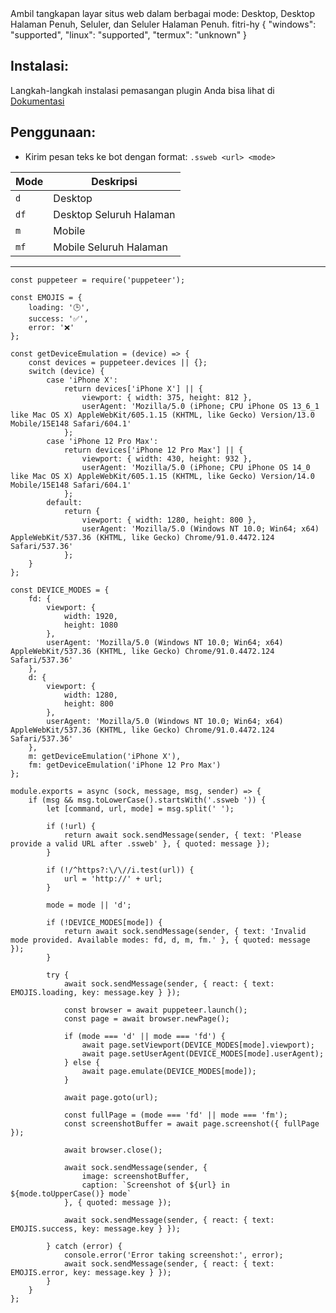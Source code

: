<title>Screenshoot Web</title>
<desc>Ambil tangkapan layar situs web dalam berbagai mode: Desktop, Desktop Halaman Penuh, Seluler, dan Seluler Halaman Penuh.</desc>
<github>fitri-hy</github>
<support>
  {
    "windows": "supported",
    "linux": "supported",
    "termux": "unknown"
  }
</support>

## Instalasi:
Langkah-langkah instalasi pemasangan plugin Anda bisa lihat di [Dokumentasi](/docs#Plugin)

## Penggunaan:
- Kirim pesan teks ke bot dengan format: `.ssweb <url> <mode>`

| Mode | Deskripsi					|
| ---- | ---------------------------|
| `d`  | Desktop					| 
| `df` | Desktop Seluruh Halaman	|
| `m`  | Mobile						|
| `mf` | Mobile Seluruh Halaman		|

---

```
const puppeteer = require('puppeteer');

const EMOJIS = {
    loading: '🕒',
    success: '✅',
    error: '❌'
};

const getDeviceEmulation = (device) => {
    const devices = puppeteer.devices || {}; 
    switch (device) {
        case 'iPhone X':
            return devices['iPhone X'] || {
                viewport: { width: 375, height: 812 },
                userAgent: 'Mozilla/5.0 (iPhone; CPU iPhone OS 13_6_1 like Mac OS X) AppleWebKit/605.1.15 (KHTML, like Gecko) Version/13.0 Mobile/15E148 Safari/604.1'
            };
        case 'iPhone 12 Pro Max':
            return devices['iPhone 12 Pro Max'] || {
                viewport: { width: 430, height: 932 },
                userAgent: 'Mozilla/5.0 (iPhone; CPU iPhone OS 14_0 like Mac OS X) AppleWebKit/605.1.15 (KHTML, like Gecko) Version/14.0 Mobile/15E148 Safari/604.1'
            };
        default:
            return {
                viewport: { width: 1280, height: 800 },
                userAgent: 'Mozilla/5.0 (Windows NT 10.0; Win64; x64) AppleWebKit/537.36 (KHTML, like Gecko) Chrome/91.0.4472.124 Safari/537.36'
            };
    }
};

const DEVICE_MODES = {
    fd: {
        viewport: {
            width: 1920,
            height: 1080
        },
        userAgent: 'Mozilla/5.0 (Windows NT 10.0; Win64; x64) AppleWebKit/537.36 (KHTML, like Gecko) Chrome/91.0.4472.124 Safari/537.36'
    },
    d: {
        viewport: {
            width: 1280,
            height: 800
        },
        userAgent: 'Mozilla/5.0 (Windows NT 10.0; Win64; x64) AppleWebKit/537.36 (KHTML, like Gecko) Chrome/91.0.4472.124 Safari/537.36'
    },
    m: getDeviceEmulation('iPhone X'),
    fm: getDeviceEmulation('iPhone 12 Pro Max')
};

module.exports = async (sock, message, msg, sender) => {
    if (msg && msg.toLowerCase().startsWith('.ssweb ')) {
        let [command, url, mode] = msg.split(' ');

        if (!url) {
            return await sock.sendMessage(sender, { text: 'Please provide a valid URL after .ssweb' }, { quoted: message });
        }

        if (!/^https?:\/\//i.test(url)) {
            url = 'http://' + url;
        }

        mode = mode || 'd';

        if (!DEVICE_MODES[mode]) {
            return await sock.sendMessage(sender, { text: 'Invalid mode provided. Available modes: fd, d, m, fm.' }, { quoted: message });
        }

        try {
            await sock.sendMessage(sender, { react: { text: EMOJIS.loading, key: message.key } });

            const browser = await puppeteer.launch();
            const page = await browser.newPage();

            if (mode === 'd' || mode === 'fd') {
                await page.setViewport(DEVICE_MODES[mode].viewport);
                await page.setUserAgent(DEVICE_MODES[mode].userAgent);
            } else {
                await page.emulate(DEVICE_MODES[mode]);
            }

            await page.goto(url);
            
            const fullPage = (mode === 'fd' || mode === 'fm');
            const screenshotBuffer = await page.screenshot({ fullPage });

            await browser.close();

            await sock.sendMessage(sender, {
                image: screenshotBuffer,
                caption: `Screenshot of ${url} in ${mode.toUpperCase()} mode`
            }, { quoted: message });

            await sock.sendMessage(sender, { react: { text: EMOJIS.success, key: message.key } });

        } catch (error) {
            console.error('Error taking screenshot:', error);
            await sock.sendMessage(sender, { react: { text: EMOJIS.error, key: message.key } });
        }
    }
};
```